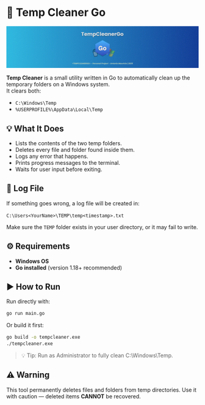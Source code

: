 # 🧹 Temp Cleaner Go

<img src="https://github.com/Dedo-Finger2/temp-delete-go/blob/master/cover.png?raw=true">

**Temp Cleaner** is a small utility written in Go to automatically clean up the temporary folders on a Windows system.  
It clears both:

- `C:\Windows\Temp`
- `%USERPROFILE%\AppData\Local\Temp`

## 💡 What It Does

- Lists the contents of the two temp folders.
- Deletes every file and folder found inside them.
- Logs any error that happens.
- Prints progress messages to the terminal.
- Waits for user input before exiting.

## 📁 Log File

If something goes wrong, a log file will be created in:

`C:\Users<YourName>\TEMP\temp<timestamp>.txt`

Make sure the `TEMP` folder exists in your user directory, or it may fail to write.

## ⚙️ Requirements

- **Windows OS**
- **Go installed** (version 1.18+ recommended)

## ▶️ How to Run

Run directly with:

```bash
go run main.go
```

Or build it first:

```bash
go build -o tempcleaner.exe
./tempcleaner.exe
```

> 💡 Tip: Run as Administrator to fully clean C:\Windows\Temp.

## ⚠️ Warning

This tool permanently deletes files and folders from temp directories.
Use it with caution — deleted items **CANNOT** be recovered.
